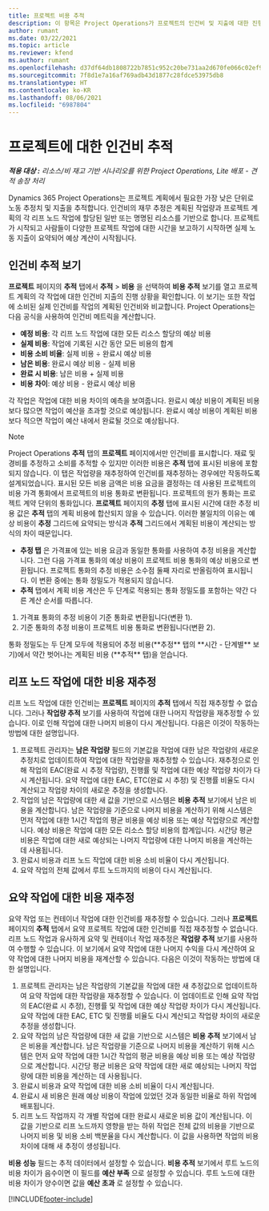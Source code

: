 ```yaml
---
title: 프로젝트 비용 추적
description: 이 항목은 Project Operations가 프로젝트의 인건비 및 지출에 대한 진행 상황을 추적하는 방법에 대한 정보를 제공합니다.
author: rumant
ms.date: 03/22/2021
ms.topic: article
ms.reviewer: kfend
ms.author: rumant
ms.openlocfilehash: d37df64db1808722b7851c952c20be731aa2d670fe066c02ef90386712487407
ms.sourcegitcommit: 7f8d1e7a16af769adb43d1877c28fdce53975db8
ms.translationtype: HT
ms.contentlocale: ko-KR
ms.lasthandoff: 08/06/2021
ms.locfileid: "6987804"
---
```

# <a name="labor-cost-tracking-on-projects"></a>프로젝트에 대한 인건비 추적

_**적용 대상 :** 리소스/비 재고 기반 시나리오를 위한 Project Operations, Lite 배포 - 견적 송장 처리_

Dynamics 365 Project Operations는 프로젝트 계획에서 필요한 가장 낮은 단위로 노동 추정치 및 지출을 추적합니다. 인건비의 재무 추정은 계획된 작업량과 프로젝트 계획의 각 리프 노드 작업에 할당된 일반 또는 명명된 리소스를 기반으로 합니다. 프로젝트가 시작되고 사람들이 다양한 프로젝트 작업에 대한 시간을 보고하기 시작하면 실제 노동 지출이 요약되어 예상 계산이 시작됩니다.

## <a name="labor-cost-tracking-view"></a>인건비 추적 보기

**프로젝트** 페이지의 **추적** 탭에서 **추적** > **비용** 을 선택하여 **비용 추적** 보기를 열고 프로젝트 계획의 각 작업에 대한 인건비 지출의 진행 상황을 확인합니다. 이 보기는 또한 작업에 소비된 실제 인건비를 작업의 계획된 인건비와 비교합니다. Project Operations는 다음 공식을 사용하여 인건비 메트릭을 계산합니다.

- **예정 비용**: 각 리프 노드 작업에 대한 모든 리소스 할당의 예상 비용
- **실제 비용**: 작업에 기록된 시간 동안 모든 비용의 합계
- **비용 소비 비율**: 실제 비용 ÷ 완료시 예상 비용
- **남은 비용**: 완료시 예상 비용 - 실제 비용
- **완료 시 비용**: 남은 비용 + 실제 비용
- **비용 차이**: 예상 비용 - 완료시 예상 비용

각 작업은 작업에 대한 비용 차이의 예측을 보여줍니다. 완료시 예상 비용이 계획된 비용보다 많으면 작업이 예산을 초과할 것으로 예상됩니다. 완료시 예상 비용이 계획된 비용보다 적으면 작업이 예산 내에서 완료될 것으로 예상됩니다.

>[!NOTE]
> Project Operations **추적** 탭의 **프로젝트** 페이지에서만 인건비를 표시합니다. 재료 및 경비를 추정하고 소비를 추적할 수 있지만 이러한 비용은 **추적** 탭에 표시된 비용에 포함되지 않습니다. 이 탭은 작업량을 재추정하여 인건비를 재추정하는 경우에만 작동하도록 설계되었습니다.
표시된 모든 비용 금액은 비용 요금을 결정하는 데 사용된 프로젝트의 비용 가격 통화에서 프로젝트의 비용 통화로 변환됩니다. 프로젝트의 원가 통화는 프로젝트 계약 단위의 통화입니다. **프로젝트** 페이지의 **추정** 탭에 표시된 시간에 대한 추정 비용 값은 **추적** 탭의 계획 비용에 합산되지 않을 수 있습니다. 이러한 불일치의 이유는 예상 비용이 **추정** 그리드에 요약되는 방식과 **추적** 그리드에서 계획된 비용이 계산되는 방식의 차이 때문입니다. 
>
> - **추정 탭** 은 가격표에 있는 비용 요금과 동일한 통화를 사용하여 추정 비용을 계산합니다. 그런 다음 가격표 통화의 예상 비용이 프로젝트 비용 통화의 예상 비용으로 변환됩니다. 프로젝트 통화의 추정 비용은 소수점 둘째 자리로 반올림하여 표시됩니다. 이 변환 중에는 통화 정밀도가 적용되지 않습니다. 
> - **추적** 탭에서 계획 비용 계산은 두 단계로 적용되는 통화 정밀도를 포함하는 약간 다른 계산 순서를 따릅니다. 
   ><ol>
   ><li>가격표 통화의 추정 비용이 기준 통화로 변환됩니다(변환 1).</li>
   ><li>기준 통화의 추정 비용이 프로젝트 비용 통화로 변환됩니다(변환 2). </li>
   ></ol>
   >통화 정밀도는 두 단계 모두에 적용되어 추정 비용(**추정** 탭의 **시간 - 단계별** 보기)에서 약간 벗어나는 계획된 비용 (**추적** 탭)을 얻습니다. 
   
## <a name="reprojecting-costs-on-leaf-node-tasks"></a>리프 노드 작업에 대한 비용 재추정

리프 노드 작업에 대한 인건비는 **프로젝트** 페이지의 **추적** 탭에서 직접 재추정할 수 없습니다. 그러나 **작업량 추적** 보기를 사용하여 작업에 대한 나머지 작업량을 재추정할 수 있습니다. 이로 인해 작업에 대한 나머지 비용이 다시 계산됩니다. 다음은 이것이 작동하는 방법에 대한 설명입니다.

1. 프로젝트 관리자는 **남은 작업량** 필드의 기본값을 작업에 대한 남은 작업량의 새로운 추정치로 업데이트하여 작업에 대한 작업량을 재추정할 수 있습니다. 재추정으로 인해 작업의 EAC(완료 시 추정 작업량), 진행률 및 작업에 대한 예상 작업량 차이가 다시 계산됩니다. 요약 작업에 대한 EAC, ETC(완료 시 추정) 및 진행률 비율도 다시 계산되고 작업량 차이의 새로운 추정을 생성합니다.
2. 작업의 남은 작업량에 대한 새 값을 기반으로 시스템은 **비용 추적** 보기에서 남은 비용을 계산합니다. 남은 작업량을 기준으로 나머지 비용을 계산하기 위해 시스템은 먼저 작업에 대한 1시간 작업의 평균 비용을 예상 비용 또는 예상 작업량으로 계산합니다. 예상 비용은 작업에 대한 모든 리소스 할당 비용의 합계입니다. 시간당 평균 비용은 작업에 대한 새로 예상되는 나머지 작업량에 대한 나머지 비용을 계산하는 데 사용됩니다.
3. 완료시 비용과 리프 노드 작업에 대한 비용 소비 비율이 다시 계산됩니다.
4. 요약 작업의 전체 값에서 루트 노드까지의 비용이 다시 계산됩니다.

## <a name="reprojecting-costs-on-summary-tasks"></a>요약 작업에 대한 비용 재추정

요약 작업 또는 컨테이너 작업에 대한 인건비를 재추정할 수 있습니다. 그러나 **프로젝트** 페이지의 **추적** 탭에서 요약 프로젝트 작업에 대한 인건비를 직접 재추정할 수 없습니다. 리프 노드 작업과 유사하게 요약 및 컨테이너 작업 재추정은 **작업량 추적** 보기를 사용하여 수행할 수 있습니다. 이 보기에서 요약 작업에 대한 나머지 수익을 다시 계산하여 요약 작업에 대한 나머지 비용을 재계산할 수 있습니다. 다음은 이것이 작동하는 방법에 대한 설명입니다.

1. 프로젝트 관리자는 남은 작업량의 기본값을 작업에 대한 새 추정값으로 업데이트하여 요약 작업에 대한 작업량을 재추정할 수 있습니다. 이 업데이트로 인해 요약 작업의 EAC(완료 시 추정), 진행률 및 작업에 대한 예상 작업량 차이가 다시 계산됩니다. 요약 작업에 대한 EAC, ETC 및 진행률 비율도 다시 계산되고 작업량 차이의 새로운 추정을 생성합니다.
2. 요약 작업의 남은 작업량에 대한 새 값을 기반으로 시스템은 **비용 추적** 보기에서 남은 비용을 계산합니다. 남은 작업량을 기준으로 나머지 비용을 계산하기 위해 시스템은 먼저 요약 작업에 대한 1시간 작업의 평균 비용을 예상 비용 또는 예상 작업량으로 계산합니다. 시간당 평균 비용은 요약 작업에 대한 새로 예상되는 나머지 작업량에 대한 비용을 계산하는 데 사용됩니다.
3. 완료시 비용과 요약 작업에 대한 비용 소비 비율이 다시 계산됩니다.
4. 완료시 새 비용은 원래 예상 비용이 작업에 있었던 것과 동일한 비율로 하위 작업에 배포됩니다.
5. 리프 노드 작업까지 각 개별 작업에 대한 완료시 새로운 비용 값이 계산됩니다. 이 값을 기반으로 리프 노드까지 영향을 받는 하위 작업은 전체 값의 비용을 기반으로 나머지 비용 및 비용 소비 백분율을 다시 계산합니다. 이 값을 사용하면 작업의 비용 차이에 대해 새 추정이 생성됩니다. 


**비용 성능** 필드는 추적 데이터에서 설정할 수 있습니다. **비용 추적** 보기에서 루트 노드의 비용 차이가 음수이면 이 필드를 **예산 부족** 으로 설정할 수 있습니다. 루트 노드에 대한 비용 차이가 양수이면 값을 **예산 초과** 로 설정할 수 있습니다.


[!INCLUDE[footer-include](../includes/footer-banner.md)]
